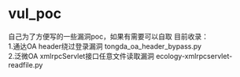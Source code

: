 # vul_poc
自己为了方便写的一些漏洞poc，如果有需要可以自取
目前收录：  
1.通达OA header绕过登录漏洞  tongda_oa_header_bypass.py  
2.泛微OA xmlrpcServlet接口任意文件读取漏洞  ecology-xmlrpcservlet-readfile.py
